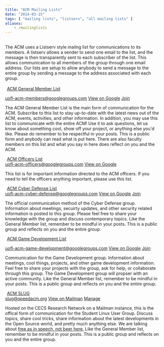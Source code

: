 ```yaml
---
title: "ACM Mailing Lists"
date: "2014-03-15"
tags: [ "mailing lists", "listserv", "all mailing lists" ]
aliases:
    - /mailinglists
---
```


<br>
The ACM uses a Listserv style mailng list for communications to its members. A listserv allows a sender to send one email to the list, and the message is then transparently sent to each subscriber of the list. This allows communication to all members of the group through one email address. Our lists are setup to allow anybody to send a message to the entire group by sending a message to the address associated with each group.
<br><br>

<div class="well">
<legend><span class="glyphicon glyphicon-user"></span>&nbsp;<a href="/mailinglists/uofl-acm-members">ACM General Member List</a></legend>
<p>
<a href="mailto:uofl-acm-members@googlegroups.com" class="btn btn-info" title="Email this group">uofl-acm-members@googlegroups.com</a>
<a href="https://groups.google.com/forum/#!forum/uofl-acm-members" class="btn btn-primary" target="_blank" title="View group on Google"><i class="glyphicon glyphicon-comment"></i> View on Google</a>
<a href="https://groups.google.com/forum/#!forum/uofl-acm-members/join" target="_blank" title="Join the ACM Members Mailing List" class="btn btn-success"><i class="glyphicon glyphicon-envelope"></i> Join</a>
</p>
<p>The ACM General Member List is the main form of communication for the ACM. Subscribe to this list to stay up-to-date with the latest news out of the ACM, events, activities, and other information. In addition, you may use this list to communicate with the entire ACM! Use it to ask questions, let us know about something cool, show off your project, or anything else you'd like. Please do remember to be respectful in your posts. This is a public form and anybody can read what is put here. There are also faculty members on this list and what you say in here does reflect on you and the ACM.</p>
</div>

<div class="well">
<p>
<legend><span class="glyphicon glyphicon-lock"></span>&nbsp;<a href="/mailinglists/uofl-acm-officers">ACM Officers List</a></legend>
<a href="mailto:uofl-acm-officers@googlegroups.com" class="btn btn-info" title="Email this group">uofl-acm-officers@googlegroups.com</a>
<a href="https://groups.google.com/forum/#!forum/uofl-acm-officers" class="btn btn-primary" target="_blank" title="View group on Google"><i class="glyphicon glyphicon-comment"></i> View on Google</a>
</p>
<p>This list is for important information directed to the ACM officers. If you need to tell the officers anything important, please use this list.</p>
</div>

<div class="well">
<p>
<legend><span class="glyphicon glyphicon-road"></span>&nbsp;<a href="/mailinglists/uofl-acm-cyber-defense">ACM Cyber Defense List</a></legend>
<a href="mailto:uofl-acm-cyber-defense@googlegroups.com" class="btn btn-info" title="Email this group">uofl-acm-cyber-defense@googlegroups.com</a>
<a href="https://groups.google.com/forum/#!forum/uofl-acm-cyber-defense" class="btn btn-primary" target="_blank" title="View group on Google"><i class="glyphicon glyphicon-comment"></i> View on Google</a>
<a href="https://groups.google.com/forum/#!forum/uofl-acm-cyber-defense/join" target="_blank" title="Join the Cyber Defense Mailing List" class="btn btn-success"><i class="glyphicon glyphicon-envelope"></i> Join</a>
</p>
<p>The official communication method of the Cyber Defense group. Information about meetings, secuirty updates, and other security related information is posted to this group. Please feel free to share your knowledge with the group and discuss contemporary topics. Like the General Member list, remember to be mindful in your posts. This is a public group and reflects on you and the entire group.</p>
</div>

<div class="well">
<legend><span class="glyphicon glyphicon-road"></span>&nbsp;<a href="/mailinglists/uofl-acm-game-development">ACM Game Development List</a></legend>
<p>
<a href="mailto:uofl-acm-game-development@googlegroups.com" class="btn btn-info" title="Email this group">uofl-acm-game-development@googlegroups.com</a>
<a href="https://groups.google.com/forum/#!forum/uofl-acm-game-development" class="btn btn-primary" target="_blank" title="View group on Google"><i class="glyphicon glyphicon-comment"></i> View on Google</a>
<a href="https://groups.google.com/forum/#!forum/uofl-acm-game-development/join" target="_blank" title="Join the Game Development Mailing List" class="btn btn-success"><i class="glyphicon glyphicon-envelope"></i> Join</a>
</p>
<p>Communication for the Game Development group. Information about meetings, cool things, projects, and other game development information. Feel free to share your projects with the group, ask for help, or collaborate through this group. The Game Development group will propser with an active community. Like the General Member list, remember to be mindful in your posts. This is a public group and reflects on you and the entire group.</p>
</div>

<div class="well">
<p>
<legend><span class="glyphicon glyphicon-gift"></span>&nbsp;<a href="/mailinglists/slug">ACM SLUG</a></legend>
<a href="mailto:slug@speedacm.org" class="btn btn-info" title="Email this group">slug@speedacm.org</a>
<a href="http://lists.speedacm.org/pipermail/slug/" class="btn btn-primary" target="_blank" title="View archives on Mailman"><i class="glyphicon glyphicon-comment"></i> View on Mailman</a>
<a href="http://lists.speedacm.org/listinfo/slug/" target="_blank" title="Manage subscription to SLUG Mailing List" class="btn btn-success"><i class="glyphicon glyphicon-envelope"></i> Manage</a>
</p>
<p>Hosted on the CECS Research Network on a Mailman instance, this is the offical form of communication for the Student Linux User Group. Discuss topics, share cool tricks, share information about the latest developments in the Open Source world, and pretty much anything else. We are talking about <a href="https://en.wikipedia.org/wiki/Gratis_versus_libre" target="_blank">free as in speech, not beer here.</a> Like the General Member list, remember to be mindful in your posts. This is a public group and reflects on you and the entire group.</p>
</div>
